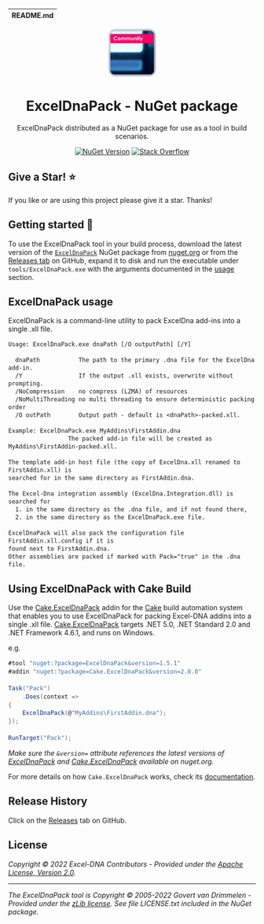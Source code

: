 | README.md |
|:---|

<div align="center">

<img src="asset/exceldnapack.png" alt="ExcelDnaPack - NuGet package" />

</div>

<h1 align="center">ExcelDnaPack - NuGet package</h1>
<div align="center">

ExcelDnaPack distributed as a NuGet package for use as a tool in build scenarios.

[![NuGet Version](http://img.shields.io/nuget/v/ExcelDnaPack.svg?style=flat-square)](https://www.nuget.org/packages/ExcelDnaPack/) [![Stack Overflow](https://img.shields.io/badge/stack%20overflow-excel--dna-orange.svg?style=flat-square)](http://stackoverflow.com/questions/tagged/excel-dna)

</div>

## Give a Star! :star:

If you like or are using this project please give it a star. Thanks!

## Getting started :rocket:

To use the ExcelDnaPack tool in your build process, download the latest version of the [`ExcelDnaPack`](https://www.nuget.org/packages/ExcelDnaPack/) NuGet package from [nuget.org](https://www.nuget.org/packages/ExcelDnaPack/) or from the [Releases tab](https://github.com/augustoproiete/ExcelDnaPack-NuGet/releases) on GitHub, expand it to disk and run the executable under `tools/ExcelDnaPack.exe` with the arguments documented in the [usage](https://github.com/augustoproiete/ExcelDnaPack-NuGet#exceldnapack-usage) section.

## ExcelDnaPack usage

ExcelDnaPack is a command-line utility to pack ExcelDna add-ins into a single .xll file.

```
Usage: ExcelDnaPack.exe dnaPath [/O outputPath] [/Y]

  dnaPath           The path to the primary .dna file for the ExcelDna add-in.
  /Y                If the output .xll exists, overwrite without prompting.
  /NoCompression    no compress (LZMA) of resources
  /NoMultiThreading no multi threading to ensure deterministic packing order
  /O outPath        Output path - default is <dnaPath>-packed.xll.

Example: ExcelDnaPack.exe MyAddins\FirstAddin.dna
                 The packed add-in file will be created as MyAddins\FirstAddin-packed.xll.

The template add-in host file (the copy of ExcelDna.xll renamed to FirstAddin.xll) is
searched for in the same directory as FirstAddin.dna.

The Excel-Dna integration assembly (ExcelDna.Integration.dll) is searched for
  1. in the same directory as the .dna file, and if not found there,
  2. in the same directory as the ExcelDnaPack.exe file.

ExcelDnaPack will also pack the configuration file FirstAddin.xll.config if it is
found next to FirstAddin.dna.
Other assemblies are packed if marked with Pack="true" in the .dna file.
```

## Using ExcelDnaPack with Cake Build

Use the [Cake.ExcelDnaPack](https://github.com/cake-contrib/Cake.ExcelDnaPack/) addin for the [Cake](https://cakebuild.net) build automation system that enables you to use ExcelDnaPack for packing Excel-DNA addins into a single .xll file. [Cake.ExcelDnaPack](https://github.com/cake-contrib/Cake.ExcelDnaPack/) targets .NET 5.0, .NET Standard 2.0 and .NET Framework 4.6.1, and runs on Windows.

e.g.

```csharp
#tool "nuget:?package=ExcelDnaPack&version=1.5.1"
#addin "nuget:?package=Cake.ExcelDnaPack&version=2.0.0"

Task("Pack")
    .Does(context =>
{
    ExcelDnaPack(@"MyAddins\FirstAddin.dna");
});

RunTarget("Pack");
```

_Make sure the `&version=` attribute references the latest versions of [ExcelDnaPack](https://www.nuget.org/packages/ExcelDnaPack/) and [Cake.ExcelDnaPack](https://www.nuget.org/packages/Cake.ExcelDnaPack/) available on nuget.org_.

For more details on how `Cake.ExcelDnaPack` works, check its [documentation](https://github.com/cake-contrib/Cake.ExcelDnaPack).

## Release History

Click on the [Releases](https://github.com/augustoproiete/ExcelDnaPack-NuGet/releases) tab on GitHub.

## License

_Copyright &copy; 2022 Excel-DNA Contributors - Provided under the [Apache License, Version 2.0](LICENSE)._

---

_The ExcelDnaPack tool is Copyright &copy; 2005-2022 Govert van Drimmelen - Provided under the [zLib license](https://opensource.org/licenses/Zlib). See file LICENSE.txt included in the NuGet package._
